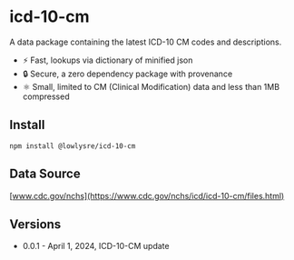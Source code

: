 # icd-10-cm

A data package containing the latest ICD-10 CM codes and descriptions.

* ⚡ Fast, lookups via dictionary of minified json
* 🔒 Secure, a zero dependency package with provenance
* ⚛️ Small, limited to CM (Clinical Modification) data and less than 1MB compressed


## Install

```shell
npm install @lowlysre/icd-10-cm
```

## Data Source

[www.cdc.gov/nchs](https://www.cdc.gov/nchs/icd/icd-10-cm/files.html)

## Versions

* 0.0.1 - April 1, 2024, ICD-10-CM update
